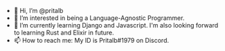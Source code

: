 - 👋 Hi, I’m @pritalb
- 👀 I’m interested in being a Language-Agnostic Programmer.
- 🌱 I’m currently learning Django and Javascript. I'm also looking forward to learning Rust and Elixir in future.
- 📫 How to reach me:
   My ID is Pritalb#1979 on Discord.

<!---
pritalb/pritalb is a ✨ special ✨ repository because its `README.md` (this file) appears on your GitHub profile.
You can click the Preview link to take a look at your changes.
--->

